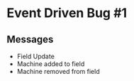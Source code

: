 # Event Driven Bug #1

## Messages

- Field Update
- Machine added to field
- Machine removed from field
